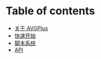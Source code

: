 # Table of contents

* [关于 AVGPlus](README.md)
* [快速开始](kuai-su-kai-shi.md)
* [脚本系统](jiao-ben-xi-tong.md)
* [API](api.md)


